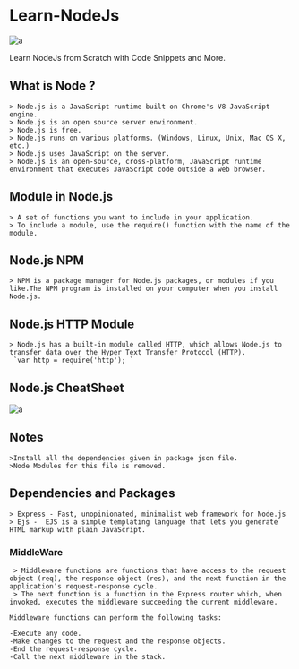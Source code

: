 # Learn-NodeJs

![a](https://user-images.githubusercontent.com/51753810/89049556-14156b00-d36f-11ea-9ddd-ba969145e9cb.jpeg)

Learn NodeJs from Scratch with Code Snippets and More.

## What is Node ?
    > Node.js is a JavaScript runtime built on Chrome's V8 JavaScript engine.
    > Node.js is an open source server environment.
    > Node.js is free.
    > Node.js runs on various platforms. (Windows, Linux, Unix, Mac OS X, etc.)
    > Node.js uses JavaScript on the server.
    > Node.js is an open-source, cross-platform, JavaScript runtime environment that executes JavaScript code outside a web browser.

## Module in Node.js

    > A set of functions you want to include in your application.
    > To include a module, use the require() function with the name of the module.
   
## Node.js NPM

    > NPM is a package manager for Node.js packages, or modules if you like.The NPM program is installed on your computer when you install Node.js.
    
## Node.js HTTP Module    
 
    > Node.js has a built-in module called HTTP, which allows Node.js to transfer data over the Hyper Text Transfer Protocol (HTTP).
     `var http = require('http'); `
 
 ## Node.js CheatSheet
 
 ![a](https://user-images.githubusercontent.com/51753810/89105332-ce73a380-d43d-11ea-9170-7bc2ff0eb6fb.jpg)

 ## Notes

    >Install all the dependencies given in package json file.
    >Node Modules for this file is removed.

## Dependencies and Packages

    > Express - Fast, unopinionated, minimalist web framework for Node.js
    > Ejs -  EJS is a simple templating language that lets you generate HTML markup with plain JavaScript.
    
### MiddleWare
     > Middleware functions are functions that have access to the request object (req), the response object (res), and the next function in the application’s request-response cycle.
     > The next function is a function in the Express router which, when invoked, executes the middleware succeeding the current middleware.
     
    Middleware functions can perform the following tasks:

    -Execute any code.
    -Make changes to the request and the response objects.
    -End the request-response cycle.
    -Call the next middleware in the stack.

     
